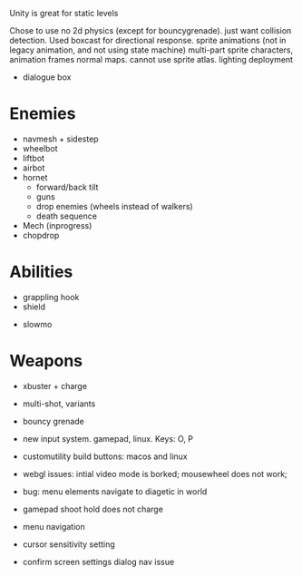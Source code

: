
Unity is great for static levels

Chose to use no 2d physics (except for bouncygrenade). just want collision detection. Used boxcast for directional response.
sprite animations (not in legacy animation, and not using state machine)
multi-part sprite characters, animation frames
normal maps. cannot use sprite atlas. lighting
deployment

- dialogue box

# Enemies
+ navmesh + sidestep
+ wheelbot
+ liftbot
+ airbot
+ hornet
  + forward/back tilt
  + guns
  + drop enemies (wheels instead of walkers)
  + death sequence
+ Mech (inprogress)
+ chopdrop

# Abilities
+ grappling hook
+ shield
- slowmo

# Weapons
+ xbuster + charge
* multi-shot, variants
+ bouncy grenade


+ new input system. gamepad, linux. Keys: O, P
+ customutility build buttons: macos and linux
+ webgl issues: intial video mode is borked; mousewheel does not work;
+ bug: menu elements navigate to diagetic in world
+ gamepad shoot hold does not charge
+ menu navigation
+ cursor sensitivity setting
+ confirm screen settings dialog nav issue
